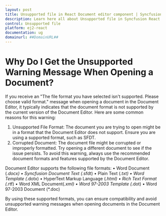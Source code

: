 ```yaml
---
layout: post
title: Unsupported file in React Document editor component | Syncfusion
description: Learn here all about Unsupported file in Syncfusion React Document editor component of Syncfusion Essential JS 2 and more.
control: Unsupported file 
platform: ej2-react
documentation: ug
domainurl: ##DomainURL##
---
```


# Why Do I Get the Unsupported Warning Message When Opening a Document?

If you receive an "The file format you have selected isn't supported. Please choose valid format." message when opening a document in the Document Editor, it typically indicates that the document format is not supported by the current version of the Document Editor. Here are some common reasons for this warning:
1.	Unsupported File Format: The document you are trying to open might be in a format that the Document Editor does not support. Ensure you are using a supported format, such as SFDT.
2.	Corrupted Document: The document file might be corrupted or improperly formatted. Try opening a different document to see if the issue persists.
To avoid this warning, always use the recommended document formats and features supported by the Document Editor. 

Document Editor supports the following file formats:
•	Word Document (*.docx)
•	Syncfusion Document Text (*.sfdt)
•	Plain Text (*.txt)
•	Word Template (*.dotx)
•	HyperText Markup Language (*.html)
•	Rich Text Format (*.rtf)
•	Word XML Document(*.xml)
•	Word 97-2003 Template (*.dot)
•	Word 97-2003 Document (*.doc)

By using these supported formats, you can ensure compatibility and avoid unsupported warning messages when opening documents in the Document Editor.